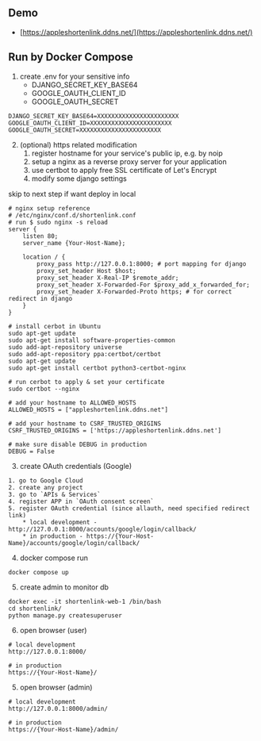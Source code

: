## Demo

* [https://appleshortenlink.ddns.net/](https://appleshortenlink.ddns.net/)

## Run by Docker Compose

1. create .env for your sensitive info 
    * DJANGO_SECRET_KEY_BASE64
    * GOOGLE_OAUTH_CLIENT_ID
    * GOOGLE_OAUTH_SECRET
```
DJANGO_SECRET_KEY_BASE64=XXXXXXXXXXXXXXXXXXXXXXX
GOOGLE_OAUTH_CLIENT_ID=XXXXXXXXXXXXXXXXXXXXXXX
GOOGLE_OAUTH_SECRET=XXXXXXXXXXXXXXXXXXXXXXX
```
2. (optional) https related modification
    1. register hostname for your service's public ip, e.g. by noip
    2. setup a nginx as a reverse proxy server for your application
    3. use certbot to apply free SSL certificate of Let's Encrypt
    4. modify some django settings

skip to next step if want deploy in local
```=
# nginx setup reference
# /etc/nginx/conf.d/shortenlink.conf
# run $ sudo nginx -s reload  
server {
    listen 80;
    server_name {Your-Host-Name};

    location / {
        proxy_pass http://127.0.0.1:8000; # port mapping for django
        proxy_set_header Host $host;
        proxy_set_header X-Real-IP $remote_addr;
        proxy_set_header X-Forwarded-For $proxy_add_x_forwarded_for;
        proxy_set_header X-Forwarded-Proto https; # for correct redirect in django
    }
}
```
```=
# install cerbot in Ubuntu
sudo apt-get update
sudo apt-get install software-properties-common
sudo add-apt-repository universe
sudo add-apt-repository ppa:certbot/certbot
sudo apt-get update
sudo apt-get install certbot python3-certbot-nginx

# run cerbot to apply & set your certificate
sudo certbot --nginx
```
```
# add your hostname to ALLOWED_HOSTS
ALLOWED_HOSTS = ["appleshortenlink.ddns.net"]

# add your hostname to CSRF_TRUSTED_ORIGINS
CSRF_TRUSTED_ORIGINS = ['https://appleshortenlink.ddns.net']

# make sure disable DEBUG in production
DEBUG = False
```

3. create OAuth credentials (Google)
```
1. go to Google Cloud
2. create any project
3. go to `APIs & Services`
4. register APP in `OAuth consent screen`
5. register OAuth credential (since allauth, need specified redirect link)
    * local development - http://127.0.0.1:8000/accounts/google/login/callback/
    * in production - https://{Your-Host-Name}/accounts/google/login/callback/
```

4. docker compose run
```
docker compose up 
```

5. create admin to monitor db
```
docker exec -it shortenlink-web-1 /bin/bash
cd shortenlink/
python manage.py createsuperuser
```

6. open browser (user)
```
# local development
http://127.0.0.1:8000/

# in production
https://{Your-Host-Name}/
```

5. open browser (admin)
```
# local development
http://127.0.0.1:8000/admin/

# in production
https://{Your-Host-Name}/admin/
```